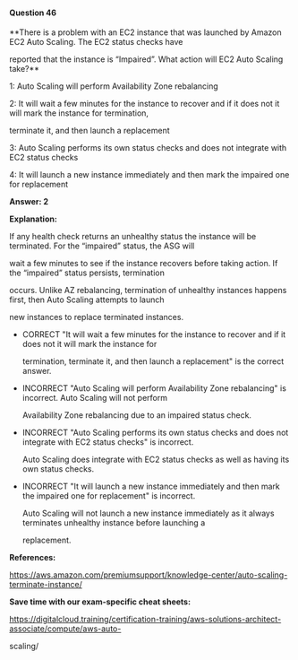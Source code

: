 #### Question  46


**There is a problem with an EC2 instance that was launched by Amazon EC2 Auto Scaling. The EC2 status checks have

reported that the instance is “Impaired”. What action will EC2 Auto Scaling take?**


1: Auto Scaling will perform Availability Zone rebalancing


2: It will wait a few minutes for the instance to recover and if it does not it will mark the instance for termination,

terminate it, and then launch a replacement


3: Auto Scaling performs its own status checks and does not integrate with EC2 status checks


4: It will launch a new instance immediately and then mark the impaired one for replacement


**Answer: 2**


**Explanation:**


If any health check returns an unhealthy status the instance will be terminated. For the “impaired” status, the ASG will

wait a few minutes to see if the instance recovers before taking action. If the “impaired” status persists, termination

occurs. Unlike AZ rebalancing, termination of unhealthy instances happens first, then Auto Scaling attempts to launch

new instances to replace terminated instances.


- CORRECT "It will wait a few minutes for the instance to recover and if it does not it will mark the instance for

  termination, terminate it, and then launch a replacement" is the correct answer.


- INCORRECT "Auto Scaling will perform Availability Zone rebalancing" is incorrect. Auto Scaling will not perform

  Availability Zone rebalancing due to an impaired status check.


- INCORRECT "Auto Scaling performs its own status checks and does not integrate with EC2 status checks" is incorrect.

  Auto Scaling does integrate with EC2 status checks as well as having its own status checks.


- INCORRECT "It will launch a new instance immediately and then mark the impaired one for replacement" is incorrect.

  Auto Scaling will not launch a new instance immediately as it always terminates unhealthy instance before launching a

  replacement.


**References:**


https://aws.amazon.com/premiumsupport/knowledge-center/auto-scaling-terminate-instance/


**Save time with our exam-specific cheat sheets:**


https://digitalcloud.training/certification-training/aws-solutions-architect-associate/compute/aws-auto-

scaling/

